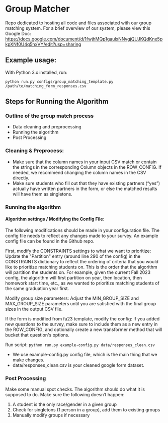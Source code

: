 # Group Matcher
Repo dedicated to hosting all code and files associated with our group matching system. For a brief overview of our system, please view this Google Doc: https://docs.google.com/document/d/1fwjhMQp1gaulxNNvgjQUJKQdKne5pkpXNf0U4q5hxVY/edit?usp=sharing

## Example usage:
With Python 3.x installed, run:

`python run.py configs/group_matching_template.py /path/to/matching_form_responses.csv`

## Steps for Running the Algorithm

### Outline of the group match process
* Data cleaning and preprocessing
* Running the algorithm
* Post Processing

### Cleaning & Preprocess:
* Make sure that the column names in your input CSV match or contain the strings in the corresponding Column objects in the ROW_CONFIG. If needed, we recommend changing the column names in the CSV directly.
* Make sure students who fill out that they have existing partners (“yes”) actually have written partners in the form, or else the matched results will have them as singletons.

### Running the algorithm
#### Algorithm settings / Modifying the Config File: 
The following modifications should be made in your configuration file. The config file needs to reflect any changes made to your survey. An example config file can be found in the Github repo.

First, modify the CONSTRAINTS settings to what we want to prioritize: 
Update the "Partition" entry (around line 290 of the config) in the CONSTRAINTS dictionary to reflect the ordering of criteria that you would like to prioritize matching students on. This is the order that the algorithm will partition the students on. For example, given the current Fall 2023 config, the algorithm will first partition on year, then location, then homework start time, etc., as we wanted to prioritize matching students of the same graduation year first.

Modify group size parameters: 
Adjust the MIN_GROUP_SIZE and MAX_GROUP_SIZE parameters until you are satisfied with the final group sizes in the output CSV file.

If the form is modified from fa23 template, modify the config:
If you added new questions to the survey, make sure to include them as a new entry in the ROW_CONFIG, and optionally create a new transformer method that will bucket that question's options.

Run script: `python run.py example-config.py data/responses_clean.csv`
* We use example-config.py config file, which is the main thing that we make changes. 
* data/responses_clean.csv is your cleaned google form dataset. 

### Post Processing
Make some manual spot checks. The algorithm should do what it is supposed to do. Make sure the following doesn’t happen: 
1. A student is the only race/gender in a given group
2. Check for singletons (1 person in a group), add them to existing groups
3. Manually modify groups if necessary
